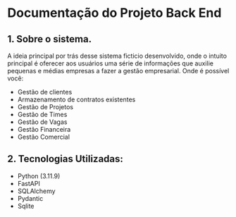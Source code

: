 # Documentação do Projeto Back End

## 1. Sobre o sistema.

A ideia principal por trás desse sistema ficticio desenvolvido, onde o intuito principal é oferecer aos usuários uma série de informações que auxilie pequenas e médias empresas a fazer a gestão empresarial. Onde é possível você:
- Gestão de clientes
- Armazenamento de contratos existentes
- Gestão de Projetos
- Gestão de Times
- Gestão de Vagas
- Gestão Financeira
- Gestão Comercial

## 2. Tecnologias Utilizadas:
- Python (3.11.9)
- FastAPI
- SQLAlchemy
- Pydantic
- Sqlite

